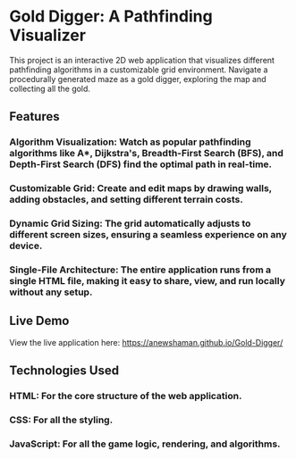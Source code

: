 # Gold Digger: A Pathfinding Visualizer
This project is an interactive 2D web application that visualizes different pathfinding algorithms in a customizable grid environment. Navigate a procedurally generated maze as a gold digger, exploring the map and collecting all the gold.

## Features
### Algorithm Visualization: Watch as popular pathfinding algorithms like A*, Dijkstra's, Breadth-First Search (BFS), and Depth-First Search (DFS) find the optimal path in real-time.

### Customizable Grid: Create and edit maps by drawing walls, adding obstacles, and setting different terrain costs.

### Dynamic Grid Sizing: The grid automatically adjusts to different screen sizes, ensuring a seamless experience on any device.


### Single-File Architecture: The entire application runs from a single HTML file, making it easy to share, view, and run locally without any setup.

## Live Demo
View the live application here: https://anewshaman.github.io/Gold-Digger/

## Technologies Used
### HTML: For the core structure of the web application.

### CSS: For all the styling.

### JavaScript: For all the game logic, rendering, and algorithms.
